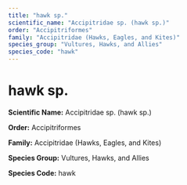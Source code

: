 ```yaml
---
title: "hawk sp."
scientific_name: "Accipitridae sp. (hawk sp.)"
order: "Accipitriformes"
family: "Accipitridae (Hawks, Eagles, and Kites)"
species_group: "Vultures, Hawks, and Allies"
species_code: "hawk"
---
```


# hawk sp.

**Scientific Name:** Accipitridae sp. (hawk sp.)

**Order:** Accipitriformes

**Family:** Accipitridae (Hawks, Eagles, and Kites)

**Species Group:** Vultures, Hawks, and Allies

**Species Code:** hawk
